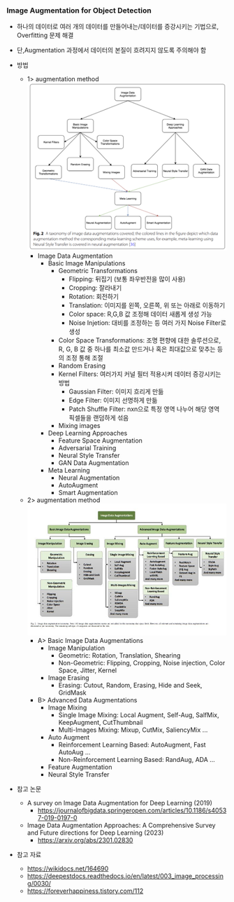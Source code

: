 ### Image Augmentation for Object Detection
- 하나의 데이터로 여러 개의 데이터를 만들어내는/데이터를 증강시키는 기법으로, Overfitting 문제 해결
- 단,Augmentation 과정에서 데이터의 본질이 흐려지지 않도록 주의해야 함
- 방법
  - 1> augmentation method
  ![img.png](img.png)
    - Image Data Augmentation
      - Basic Image Manipulations
        - Geometric Transformations
          - Flipping: 뒤집기 (보통 좌우반전을 많이 사용)
          - Cropping: 잘라내기
          - Rotation: 회전하기
          - Translation: 이미지를 왼쪽, 오른쪽, 위 또는 아래로 이동하기
          - Color space: R,G,B 값 조정해 데이터 새롭게 생성 가능
          - Noise Injetion: 대비를 조정하는 등 여러 가지 Noise Filter로 생성
        - Color Space Transformations: 조명 편향에 대한 솔루션으로, R, G, B 값 중 하나를 최소값 만드거나 혹은 최대값으로 맞추는 등의 조정 통해 조절 
        - Random Erasing
        - Kernel Filters: 여러가지 커널 필터 적용시켜 데이터 증강시키는 방법
          - Gaussian Filter: 이미지 흐리게 만듦
          - Edge Filter: 이미지 선명하게 만듦
          - Patch Shuffle Filter: nxn으로 특정 영역 나누어 해당 영역 픽셀들을 랜덤하게 섞음
        - Mixing images
      - Deep Learning Approaches
        - Feature Space Augmentation
        - Adversarial Training
        - Neural Style Transfer
        - GAN Data Augmentation
      - Meta Learning
        - Neural Augmentation
        - AutoAugment
        - Smart Augmentation
  - 2> augmentation method
    ![img2.jpg](img2.jpg)
    - A> Basic Image Data Augmentations
      - Image Manipulation
        - Geometric: Rotation, Translation, Shearing
        - Non-Geometric: Flipping, Cropping, Noise injection, Color Space, Jitter, Kernel
      - Image Erasing
        - Erasing: Cutout, Random, Erasing, Hide and Seek, GridMask
    - B> Advanced Data Augmentations
      - Image Mixing
        - Single Image Mixing: Local Augment, Self-Aug, SalfMix, KeepAugment, CutThumbnail
        - Multi-Images Mixing: Mixup, CutMix, SaliencyMix ...
      - Auto Augment
        - Reinforcement Learning Based: AutoAugment, Fast AutoAug ...
        - Non-Reinforcement Learning Based: RandAug, ADA ...
      - Feature Augmentation
      - Neural Style Transfer
      
- 참고 논문
  - A survey on Image Data Augmentation for Deep Learning (2019)
    - https://journalofbigdata.springeropen.com/articles/10.1186/s40537-019-0197-0
  - Image Data Augmentation Approaches: A Comprehensive Survey and Future directions
for Deep Learning (2023)
    - https://arxiv.org/abs/2301.02830

- 참고 자료
  - https://wikidocs.net/164690
  - https://deepestdocs.readthedocs.io/en/latest/003_image_processing/0030/
  - https://foreverhappiness.tistory.com/112